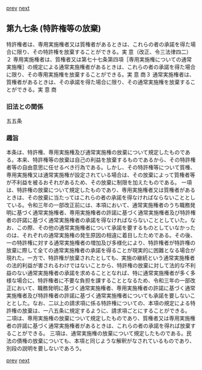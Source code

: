 [prev](/specific\markdowns\特許法\125_Mp-Ch_4-Se_1-At_96.md)
[next](/specific\markdowns\特許法\127_Mp-Ch_4-Se_1-At_98.md)
## 第九七条 (特許権等の放棄)
特許権者は、専用実施権者又は質権者があるときは、これらの者の承諾を得た場合に限り、その特許権を放棄することができる。実 意（改正、令三法律四二）２ 専用実施権者は、質権者又は第七十七条第四項［専用実施権についての通常実施権］の規定による通常実施権者があるときは、これらの者の承諾を得た場合に限り、その専用実施権を放棄することができる。実 意 商３ 通常実施権者は、質権者があるときは、その承諾を得た場合に限り、その通常実施権を放棄することができる。実 意 商

### 旧法との関係
五五条

### 趣旨
本条は、特許権、専用実施権及び通常実施権の放棄について規定したものである。本来、特許権等の放棄は自己の利益を放棄するものであるから、その特許権者等の自由意思に任せるべき行為である。しかし、その特許権等について質権、専用実施権又は通常実施権が設定されている場合は、その放棄によって質権者等が不利益を被るおそれがあるため、その放棄に制限を加えたものである。
一項は、特許権の放棄について規定したものであり、専用実施権者又は質権者があるときは、その放棄に当たってはこれらの者の承諾を得なければならないこととしている。令和三年の一部改正前には、本項において、通常実施権者のうち職務発明に基づく通常実施権者、専用実施権者の許諾に基づく通常実施権者及び特許権者の許諾に基づく通常実施権者の承諾を得なければならないこととしていた。なお、この際、その他の通常実施権者について承諾を要するものとしていなかったのは、それぞれの通常実施権の発生原因の相違に着目したためである。その後、一の特許権に対する通常実施権者の増加及び多様化により、特許権者が特許権の放棄に際して全ての通常実施権者の承諾を得ることが現実的に困難となる場合が現れた。一方で、特許権が放棄されたとしても、実施の継続という通常実施権者の法的利益が害されるわけではないことから、特許権の放棄に対して法的な不利益のない通常実施権者の承諾を求めることとなれば、特に通常実施権者が多く多様な場合に、特許権者に不要な負担を課することとなるため、令和三年の一部改正において、職務発明に基づく通常実施権者、専用実施権者の許諾に基づく通常実施権者及び特許権者の許諾に基づく通常実施権者についても承諾を要しないこととした。なお、二以上の請求項に係る特許権についての、本項の規定による特許権の放棄は、一八五条に規定するように、請求項ごとにすることができる。
二項は、専用実施権の放棄について規定したものであり、質権者又は専用実施権者の許諾に基づく通常実施権者があるときは、これらの者の承諾を得れば放棄することができる。
三項は、通常実施権の放棄について規定したものである。民法の債権の放棄についても、本項と同じような解釈がなされているものであり、別段の説明を要しないであろう。

[prev](/specific\markdowns\特許法\125_Mp-Ch_4-Se_1-At_96.md)
[next](/specific\markdowns\特許法\127_Mp-Ch_4-Se_1-At_98.md)